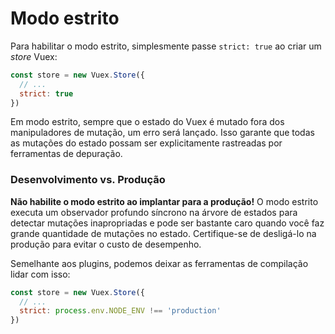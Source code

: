 # Modo estrito

Para habilitar o modo estrito, simplesmente passe `strict: true` ao criar um _store_ Vuex:

``` js
const store = new Vuex.Store({
  // ...
  strict: true
})
```

Em modo estrito, sempre que o estado do Vuex é mutado fora dos manipuladores de mutação, um erro será lançado. Isso garante que todas as mutações do estado possam ser explicitamente rastreadas por ferramentas de depuração.

### Desenvolvimento vs. Produção

**Não habilite o modo estrito ao implantar para a produção!** O modo estrito executa um observador profundo síncrono na árvore de estados para detectar mutações inapropriadas e pode ser bastante caro quando você faz grande quantidade de mutações no estado. Certifique-se de desligá-lo na produção para evitar o custo de desempenho.

Semelhante aos plugins, podemos deixar as ferramentas de compilação lidar com isso:

``` js
const store = new Vuex.Store({
  // ...
  strict: process.env.NODE_ENV !== 'production'
})
```
